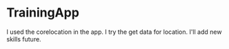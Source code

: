 # TrainingApp
 I used the corelocation in the app. I try the get data for location. I'll add new skills future.
